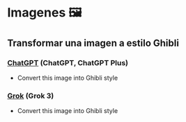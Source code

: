 # Imagenes :framed_picture:

## Transformar una imagen a estilo Ghibli

### [ChatGPT](https://chatgpt.com/) (ChatGPT, ChatGPT Plus)

* Convert this image into Ghibli style

### [Grok](https://grok.com/) (Grok 3)

* Convert this image into Ghibli style

